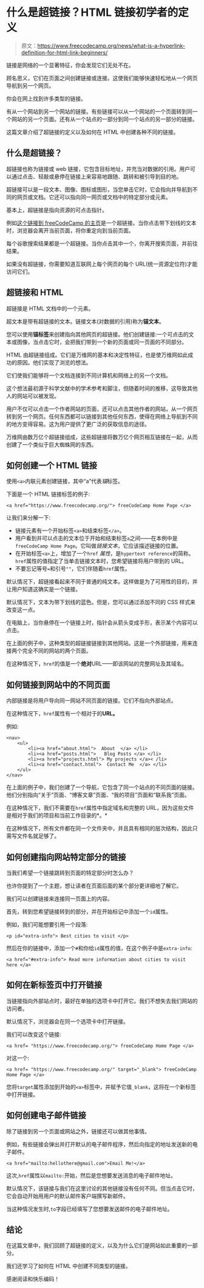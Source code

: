 # 什么是超链接？HTML 链接初学者的定义

> 原文：<https://www.freecodecamp.org/news/what-is-a-hyperlink-definition-for-html-link-beginners/>

链接是网络的一个显著特征，你会发现它们无处不在。

顾名思义，它们在页面之间创建链接或连接。这使我们能够快速轻松地从一个网页导航到另一个网页。

你会在网上找到许多类型的链接。

有从一个网站到另一个网站的链接。有些链接可以从一个网站的一个页面转到同一个网站的另一个页面。还有从一个站点的一部分到同一个站点的另一部分的链接。

这篇文章介绍了超链接的定义以及如何在 HTML 中创建各种不同的链接。

## 什么是超链接？

超链接也称为链接或 web 链接，它包含目标地址，并充当对数据的引用。用户可以通过点击、轻敲或悬停在链接上来容易地跟随、跳转和被引导到目的地。

超链接可以是一段文本、图像、图标或图形，当您单击它时，它会指向并导航到不同的网页或文档。它还可以指向同一网页或文档中的特定部分或元素。

基本上，超链接是指向资源的可点击指针。

例如[这个链接到 freeCodeCamp 的主页](https://www.freecodecamp.org/)是一个超链接。当你点击带下划线的文本时，浏览器会离开当前页面，将你重定向到当前页面。

每个谷歌搜索结果都是一个超链接。当你点击其中一个，你离开搜索页面，并前往结果。

如果没有超链接，你需要知道互联网上每个网页的每个 URL(统一资源定位符)才能访问它们。

## 超链接和 HTML

超链接是 HTML 文档中的一个元素。

超文本是带有超链接的文本。链接文本(对数据的引用)称为**锚文本**。

您可以使用**锚标签**来创建指向其他网页的超链接。他们创建链接:一个可点击的文本或图像，当点击它时，会把我们带到一个新的页面或同一页面的不同部分。

HTML 由超链接组成。它们是万维网的基本和决定性特征，也是使万维网如此成功的原因。他们实现了浏览的想法。

它们使我们能够将一个文档连接到不同计算机和网络上的另一个文档。

这个想法最初源于科学文献中的学术参考和脚注，但随着时间的推移，这导致其他人的网站可以被发现。

用户不仅可以点击一个作者网站的页面，还可以点击其他作者的网站，从一个网页转到另一个网页。任何东西都可以链接到其他任何东西，使得在网络上导航到不同的地方变得容易。这为用户提供了更广泛的获取信息的途径。

万维网由数万亿个超链接组成，这些超链接将数万亿个网页相互链接在一起，从而创建了一个类似于巨大蜘蛛网的东西。

## 如何创建一个 HTML 链接

使用`<a>`内联元素创建链接，其中“a”代表*锚*标签。

下面是一个 HTML 链接标签的例子:

```
<a href="https://www.freecodecamp.org/"> freeCodeCamp Home Page </a> 
```

让我们来分解一下:

*   链接元素有一个开始标签`<a>`和结束标签`</a>`。
*   用户看到并可以点击的文本位于开始和结束标签`a`之间——在本例中是`freeCodeCamp Home Page`。它叫做*链接文本*，它应该描述链接的位置。
*   在开始标签`<a>`上，增加了一个`href` *属性*，是`hypertext reference`的简称。`href`属性的值指定了当单击链接文本时，您希望链接将用户带到的 URL。
*   不要忘记等号`=`和引号`""`，它们伴随着`href`属性。

默认情况下，超链接看起来不同于普通的纯文本。这样做是为了可用性的目的，并让用户知道这确实是一个链接。

默认情况下，文本为带下划线的蓝色。但是，您可以通过添加不同的 CSS 样式来改变这一点。

在电脑上，当你悬停在一个链接上时，指针会从箭头变成手形，表示某个内容可以点击。

在上面的例子中，这种类型的超链接链接到其他网站。这是一个外部链接，用来连接两个完全不同的网站的两个页面。

在这种情况下，`href`的值是一个**绝对**URL——即该网站的完整网址及其域名。

## 如何链接到网站中的不同页面

内部链接是将用户导向同一网站不同页面的链接。它们不指向外部站点。

在这种情况下，`href`属性有一个相对于的**URL。**

例如:

```
<nav>
    <ul>
        <li><a href="about.html">  About  </a> </li>
        <li><a href="posts.html">   Blog Posts </a> </li>
        <li><a href="projects.html"> My projects </a>< /li>
        <li><a href="contact.html">  Contact Me  </a> </li>
    </ul>
</nav> 
```

在上面的例子中，我们创建了一个导航，它包含了同一个站点的不同页面的链接。他们分别指向“关于”页面、“博客文章”页面、“我的项目”页面和“联系我”页面。

在这种情况下，我们不需要在`href`属性中指定域名和完整的 URL，因为这些文件是相对于我们的项目和当前工作目录的*。*

在这种情况下，所有文件都在同一个文件夹中，并且具有相同的层次结构，因此只需写文件名就足够了。

## 如何创建指向网站特定部分的链接

当我们希望一个链接跳转到页面的特定部分时怎么办？

也许你提到了一个主题，想让读者在页面后面的某个部分更详细地了解它。

我们可以创建链接来连接同一页面上的内容。

首先，转到您希望链接转到的部分，并在开始标记中添加一个`id`属性。

例如，我们可能想要引用一个段落:

```
<p id="extra-info"> Best cities to visit </p> 
```

然后在你的链接中，添加一个`#`和你给`id`属性的值，在这个例子中是`extra-info`:

```
<a href="#extra-info"> Read more information about cities to visit here </a> 
```

## 如何在新标签页中打开链接

当链接指向外部站点时，最好在单独的选项卡中打开它。我们不想失去我们网站的访问者。

默认情况下，浏览器会在同一个选项卡中打开链接。

我们可以改变这个链接:

```
<a href= "https://www.freecodecamp.org/"> freeCodeCamp Home Page </a> 
```

对这一个:

```
<a href= "https://www.freecodecamp.org/" target="_blank"> freeCodeCamp Home Page </a> 
```

您将`target`属性添加到开始的`<a>`标签中，并赋予它值`_blank`，这将在一个新标签中打开链接。

## 如何创建电子邮件链接

除了链接到另一个页面或网站之外，链接还可以做其他事情。

例如，有些链接会弹出并打开默认的电子邮件程序，然后向指定的地址发送新的电子邮件。

```
<a href="mailto:hellothere@gmail.com">Email Me!</a> 
```

这次,`href`属性以`mailto:`开始，然后是您想要发送消息的电子邮件地址。

默认情况下，该链接与我们在这里讨论的其他链接没有任何不同。但当点击它时，它会自动开始用用户的默认邮件客户端撰写新邮件。

当这种情况发生时,`to`字段已经填写了您想要发送邮件的电子邮件地址。

## 结论

在这篇文章中，我们回顾了超链接的定义，以及为什么它们是网站如此重要的一部分。

我们还学习了如何在 HTML 中创建不同类型的链接。

感谢阅读和快乐编码！